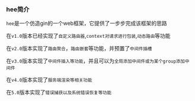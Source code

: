 ### hee简介

`hee`是一个仿造gin的一个web框架，它提供了一步步完成该框架的思路

在`v1.0`版本已经实现了`自定义路由器`,`context对请求进行包装`,`动态路由`等功能

在`v2.0`版本实现了`路由聚合`，`路由嵌套`等功能，并预置了`中间件插槽`

在`v3.0`版本实现了`中间件插入等功能`，并且可以为`全局添加中间件或为某个group添加中间件`

在`v4.0`版本实现了`服务端渲染等相关功能`

在`5.0`版本实现了`错误捕获以及系统错误恢复等功能`